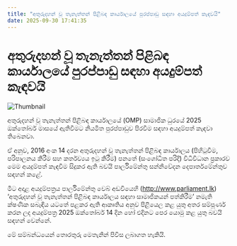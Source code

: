 ```yaml
---
title: "අතුරුදහන් වූ තැනැත්තන් පිළිබඳ කාර්යාලයේ පුරප්පාඩු සඳහා අයදුම්පත් කැඳවයි‍"
date: 2025-09-30 17:41:35
---
```


# අතුරුදහන් වූ තැනැත්තන් පිළිබඳ කාර්යාලයේ පුරප්පාඩු සඳහා අයදුම්පත් කැඳවයි‍

![Thumbnail](https://helakuru.sgp1.cdn.digitaloceanspaces.com/esana/images/lib/parliment-archived.jpg)

අතුරුදහන් වූ තැනැත්තන් පිළිබඳ කාර්යාලයේ (OMP) සාමාජික ධුරයේ 2025 ඔක්තෝබර් මාසයේ ඇතිවීමට නියමිත පුරප්පාඩුව පිරවීම සඳහා අයදුම්පත් කැඳවා තිබෙනවා.

ඒ අනුව, 2016 අංක 14 දරන අතුරුදහන් වූ තැනැත්තන් පිළිබඳ කාර්යාලය (පිහිටුවීම, පරිපාලනය කිරීම සහ කර්තව්‍යය ඉටු කිරීම) පනතේ (සංශෝධිත පරිදි) විධිවිධාන ප්‍රකාරව මෙම අයදුම්පත් කැඳවීම සිදුකර ඇති බවයි පාර්ලිමේන්තු සන්නිවේදන දෙපාර්තමේන්තුව සඳහන් කළේ.

මීට අදාළ අයදුම්පත්‍රය පාර්ලිමේන්තු වෙබ් අඩවියෙහි (http://www.parliament.lk) ‘අතුරුදහන් වූ තැනැත්තන් පිළිබඳ කාර්යාලය සඳහා සාමාජිකයන් පත්කිරීම’ නමැති ක්ෂණික සබැඳිය යටතේ පළකර ඇති ආකෘතිය අනුව පිළියෙල කළ යුතු අතර සම්පූර්ණ කරන ලද අයදුම්පත්‍ර 2025 ඔක්තෝබර් 14 දින හෝ එදිනට පෙර යොමු කළ යුතු බවයි සඳහන් වෙන්නේ.

මේ සම්බන්ධයෙන් තොරතුරු මෙතැනින් පිවිස ලබාගත හැකියි.

